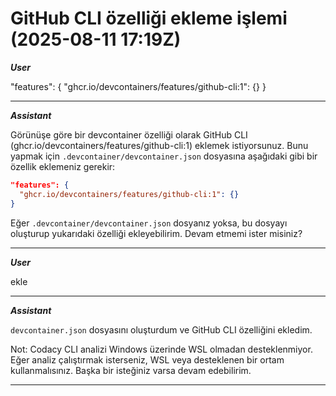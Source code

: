 <!-- Generated by SpecStory -->

# GitHub CLI özelliği ekleme işlemi (2025-08-11 17:19Z)

_**User**_

"features": {
  "ghcr.io/devcontainers/features/github-cli:1": {}
}

---

_**Assistant**_

Görünüşe göre bir devcontainer özelliği olarak GitHub CLI (ghcr.io/devcontainers/features/github-cli:1) eklemek istiyorsunuz. Bunu yapmak için `.devcontainer/devcontainer.json` dosyasına aşağıdaki gibi bir özellik eklemeniz gerekir:

```json
"features": {
  "ghcr.io/devcontainers/features/github-cli:1": {}
}
```

Eğer `.devcontainer/devcontainer.json` dosyanız yoksa, bu dosyayı oluşturup yukarıdaki özelliği ekleyebilirim. Devam etmemi ister misiniz?

---

_**User**_

ekle

---

_**Assistant**_

`devcontainer.json` dosyasını oluşturdum ve GitHub CLI özelliğini ekledim.

Not: Codacy CLI analizi Windows üzerinde WSL olmadan desteklenmiyor. Eğer analiz çalıştırmak isterseniz, WSL veya desteklenen bir ortam kullanmalısınız. Başka bir isteğiniz varsa devam edebilirim.

---

